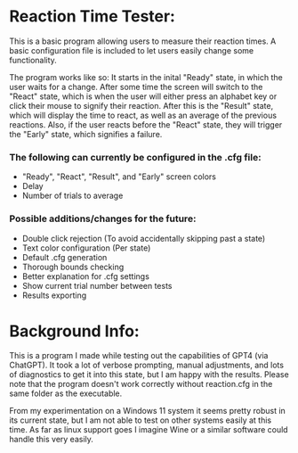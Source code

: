 # Reaction Time Tester:

This is a basic program allowing users to measure their reaction times. A basic configuration file is included to let users easily change some functionality.

The program works like so: It starts in the inital "Ready" state, in which the user waits for a change. After some time the screen will switch to the "React" state, which is when the user will either press an alphabet key or click their mouse to signify their reaction. After this is the "Result" state, which will display the time to react, as well as an average of the previous reactions. Also, if the user reacts before the "React" state, they will trigger the "Early" state, which signifies a failure.

### The following can currently be configured in the .cfg file:
 - "Ready", "React", "Result", and "Early" screen colors
 - Delay
 - Number of trials to average

### Possible additions/changes for the future:
 - Double click rejection (To avoid accidentally skipping past a state)
 - Text color configuration (Per state)
 - Default .cfg generation
 - Thorough bounds checking
 - Better explanation for .cfg settings
 - Show current trial number between tests
 - Results exporting

# Background Info:

This is a program I made while testing out the capabilities of GPT4 (via ChatGPT). It took a lot of verbose prompting, manual adjustments, and lots of diagnostics to get it into this state, but I am happy with the results. Please note that the program doesn't work correctly without reaction.cfg in the same folder as the executable.

From my experimentation on a Windows 11 system it seems pretty robust in its current state, but I am not able to test on other systems easily at this time. As far as linux support goes I imagine Wine or a similar software could handle this very easily.

